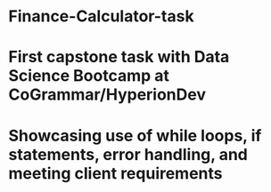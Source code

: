 # Finance-Calculator-task
# First capstone task with Data Science Bootcamp at CoGrammar/HyperionDev
# Showcasing use of while loops, if statements, error handling, and meeting client requirements
